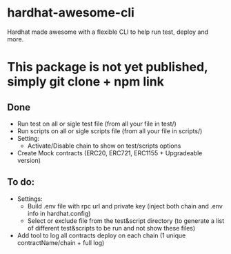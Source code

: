 # hardhat-awesome-cli
 Hardhat made awesome with a flexible CLI to help run test, deploy and more.

# This package is not yet published, simply git clone + npm link

## Done
- Run test on all or sigle test file (from all your file in test/)
- Run scripts  on all or sigle scripts file (from all your file in scripts/)
- Setting:
    - Activate/Disable chain to show on test/scripts options
- Create Mock contracts (ERC20, ERC721, ERC1155 + Upgradeable version)

## To do:
- Settings:
    - Build .env file with rpc url and private key (inject both chain and .env info in hardhat.config)
    - Select or exclude file from the test&script directory (to generate a list of different test&scripts to be run and not show these files)
- Add tool to log all contracts deploy on each chain (1 unique contractName/chain + full log)